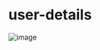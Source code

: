 # user-details

![image](https://user-images.githubusercontent.com/123815615/215269149-8cb3d014-71c1-4355-95bb-d3a29d11e120.png)
